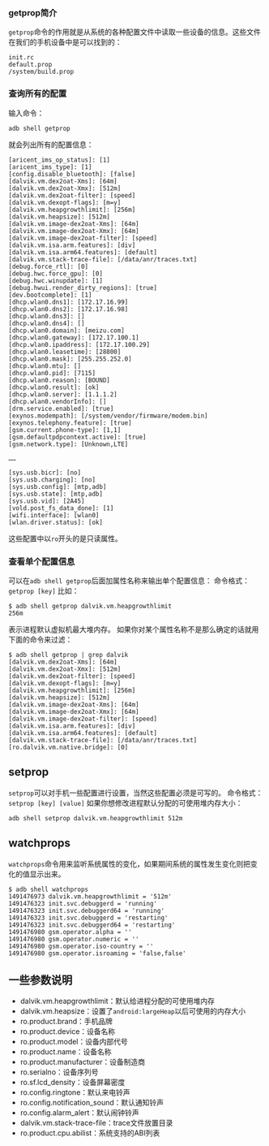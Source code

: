 ### getprop简介

`getprop`命令的作用就是从系统的各种配置文件中读取一些设备的信息。这些文件在我们的手机设备中是可以找到的：

```
init.rc
default.prop
/system/build.prop
```



### 查询所有的配置

输入命令：

```
adb shell getprop
```



就会列出所有的配置信息：

```
[aricent_ims_op_status]: [1]
[aricent_ims_type]: [1]
[config.disable_bluetooth]: [false]
[dalvik.vm.dex2oat-Xms]: [64m]
[dalvik.vm.dex2oat-Xmx]: [512m]
[dalvik.vm.dex2oat-filter]: [speed]
[dalvik.vm.dexopt-flags]: [m=y]
[dalvik.vm.heapgrowthlimit]: [256m]
[dalvik.vm.heapsize]: [512m]
[dalvik.vm.image-dex2oat-Xms]: [64m]
[dalvik.vm.image-dex2oat-Xmx]: [64m]
[dalvik.vm.image-dex2oat-filter]: [speed]
[dalvik.vm.isa.arm.features]: [div]
[dalvik.vm.isa.arm64.features]: [default]
[dalvik.vm.stack-trace-file]: [/data/anr/traces.txt]
[debug.force_rtl]: [0]
[debug.hwc.force_gpu]: [0]
[debug.hwc.winupdate]: [1]
[debug.hwui.render_dirty_regions]: [true]
[dev.bootcomplete]: [1]
[dhcp.wlan0.dns1]: [172.17.16.99]
[dhcp.wlan0.dns2]: [172.17.16.98]
[dhcp.wlan0.dns3]: []
[dhcp.wlan0.dns4]: []
[dhcp.wlan0.domain]: [meizu.com]
[dhcp.wlan0.gateway]: [172.17.100.1]
[dhcp.wlan0.ipaddress]: [172.17.100.29]
[dhcp.wlan0.leasetime]: [28800]
[dhcp.wlan0.mask]: [255.255.252.0]
[dhcp.wlan0.mtu]: []
[dhcp.wlan0.pid]: [7115]
[dhcp.wlan0.reason]: [BOUND]
[dhcp.wlan0.result]: [ok]
[dhcp.wlan0.server]: [1.1.1.2]
[dhcp.wlan0.vendorInfo]: []
[drm.service.enabled]: [true]
[exynos.modempath]: [/system/vendor/firmware/modem.bin]
[exynos.telephony.feature]: [true]
[gsm.current.phone-type]: [1,1]
[gsm.defaultpdpcontext.active]: [true]
[gsm.network.type]: [Unknown,LTE]

……

[sys.usb.bicr]: [no]
[sys.usb.charging]: [no]
[sys.usb.config]: [mtp,adb]
[sys.usb.state]: [mtp,adb]
[sys.usb.vid]: [2A45]
[vold.post_fs_data_done]: [1]
[wifi.interface]: [wlan0]
[wlan.driver.status]: [ok]
```



这些配置中以`ro`开头的是只读属性。

### 查看单个配置信息

可以在`adb shell getprop`后面加属性名称来输出单个配置信息：
命令格式：`getprop [key]`
比如：

```
$ adb shell getprop dalvik.vm.heapgrowthlimit
256m
```



表示进程默认虚拟机最大堆内存。
如果你对某个属性名称不是那么确定的话就用下面的命令来过滤：

```
$ adb shell getprop | grep dalvik
[dalvik.vm.dex2oat-Xms]: [64m]
[dalvik.vm.dex2oat-Xmx]: [512m]
[dalvik.vm.dex2oat-filter]: [speed]
[dalvik.vm.dexopt-flags]: [m=y]
[dalvik.vm.heapgrowthlimit]: [256m]
[dalvik.vm.heapsize]: [512m]
[dalvik.vm.image-dex2oat-Xms]: [64m]
[dalvik.vm.image-dex2oat-Xmx]: [64m]
[dalvik.vm.image-dex2oat-filter]: [speed]
[dalvik.vm.isa.arm.features]: [div]
[dalvik.vm.isa.arm64.features]: [default]
[dalvik.vm.stack-trace-file]: [/data/anr/traces.txt]
[ro.dalvik.vm.native.bridge]: [0]
```



## setprop

`setprop`可以对手机一些配置进行设置，当然这些配置必须是可写的。
命令格式：`setprop [key] [value]`
如果你想修改进程默认分配的可使用堆内存大小：

```
adb shell setprop dalvik.vm.heapgrowthlimit 512m
```



## watchprops

`watchprops`命令用来监听系统属性的变化，如果期间系统的属性发生变化则把变化的值显示出来。

```
$ adb shell watchprops
1491476973 dalvik.vm.heapgrowthlimit = '512m'
1491476323 init.svc.debuggerd = 'running'
1491476323 init.svc.debuggerd64 = 'running'
1491476323 init.svc.debuggerd = 'restarting'
1491476323 init.svc.debuggerd64 = 'restarting'
1491476980 gsm.operator.alpha = ''
1491476980 gsm.operator.numeric = ''
1491476980 gsm.operator.iso-country = ''
1491476980 gsm.operator.isroaming = 'false,false'
```



## 一些参数说明

- dalvik.vm.heapgrowthlimit：默认给进程分配的可使用堆内存
- dalvik.vm.heapsize：设置了`android:largeHeap`以后可使用的内存大小
- ro.product.brand：手机品牌
- ro.product.device：设备名称
- ro.product.model：设备内部代号
- ro.product.name：设备名称
- ro.product.manufacturer：设备制造商
- ro.serialno：设备序列号
- ro.sf.lcd_density：设备屏幕密度
- ro.config.ringtone：默认来电铃声
- ro.config.notification_sound：默认通知铃声
- ro.config.alarm_alert：默认闹钟铃声
- dalvik.vm.stack-trace-file：trace文件放置目录
- ro.product.cpu.abilist：系统支持的ABI列表